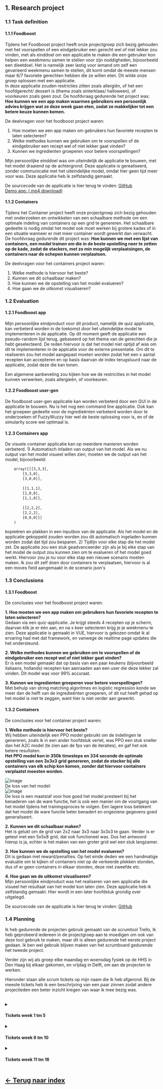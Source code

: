 <h2><b>1. Research project</b></h2>

<h3>1.1 Task definition</h3>
    
<h4>1.1.1 Foodboost</h4>
Tijdens het Foodboost project heeft onze projectgroep zich bezig gehouden met het voorspellen of een eindgebruiker een gerecht wel of niet lekker zou vinden, met als einddoel om een applicatie te maken die een gebruiker kon helpen een weekmenu samen te stellen voor zijn noddigheden, bijvoorbeeld een dieetdoel. Het is namelijk zeer lastig voor iemand om zelf een gevarieerd weekmenu samen te stellen, dit komt omdat de meeste mensen maar 6/7 favoriete gerechten hebben die ze willen eten. Dit wilde onze groep oplossen met een applicatie. 
<br>
In deze applicatie zouden restricties zitten zoals allergiën, of het een hoofdgerecht/ dessert is (thema zoals sinterklaas/ halloween), of voorkeuren zoals geen zout. De hoofdvraag gedurende het project was: <b>Hoe kunnen we een app maken waarmee gebruikers een persoonlijk advies krijgen wat ze deze week gaan eten, zodat ze makkelijker tot een betere keuze kunnen komen.</b><br>
	
De deelvragen voor het foodboost project waren:
1. Hoe moeten we een app maken om gebruikers hun favoriete recepten te laten selecteren?
2. Welke methodes kunnen we gebruiken om te voorspellen of de eindgebruiker een recept wel of niet lekker gaat vinden?
3. Kunnen we ingredienten groeperen voor betere voorspellingen?
    
Mijn persoonlijke einddoel was om uiteindelijk de applicatie te bouwen, met het model draaiend op de achtergrond.
Deze applicatie is gerealiseerd, zonder communicatie met het uiteindelijke model, omdat hier geen tijd meer voor was.
Deze applicatie heb ik zelfstandig gemaakt.

De sourcecode van de applicatie is hier terug te vinden:
[GitHub](https://github.com/mbroer/ads_portfolio/tree/main/apps/foodboost/quiz) <br>
[Demo app: (.mp4 download)](https://github.com/mbroer/ads_portfolio/blob/main/output/foodboost/Untitled.mp4)
            
<h4>1.1.2 Containers</h4>
Tijdens het Container project heeft onze projectgroep zich bezig gehouden met onderzoeken en ontwikkelen van een schaalbare methode om een optimale indeling van containers op een grid te genereren. Het schaalbare gedeelte is nodig omdat het model ook moet werken bij grotere kades of in een situatie wanneer er met meer container wordt gewerkt dan verwacht. De hoofdvraag gedurende dit project was: <b>Hoe kunnen we met een lijst van containers, een model trainen om die in de beste opstelling neer te zetten op de kade, zodat de stackers, met zo min mogelijk verplaatsingen, de containers naar de schepen kunnen verplaatsen.</b>
    
De deelvragen voor het containers project waren:
1. Welke methode is hiervoor het beste?
2. Kunnen we dit schaalbaar maken?
3. Hoe kunnen we de opstelling van het model evalueren?
4. Hoe gaan we de uitkomst visualiseren?

<h3>1.2 Evaluation</h3>
    
<h4>1.2.1 Foodboost app</h4>
Mijn persoonlijke eindproduct voor dit product, namelijk de quiz applicatie, kan verbeterd worden in de toekomst door het uiteindelijke model te implementeren in de applicatie. Op dit moment geeft de applicatie een pseudo-random lijst terug, gebaseerd op het thema van de gerechten die je hebt geselecteerd. De reden hiervoor is dat het model niet optijd af was om dit te implementeren in de applcatie voor de externe presentatie. Om dit te realiseren zou het model aangepast moeten worden zodat het een x aantal recepten kan accepteren en op basis daarvan de index terugstuurd naar de applicatie, zodat deze die kan tonen.
	
Een algemene aanbeveling zou kijken hoe we de restricities in het model kunnen verwerken, zoals allergieën, of voorkeuren.	
	
<h4>1.2.2 Foodboost user-gen</h4>
De foodboost user-gen applicatie kan worden verbeterd door een GUI in de applicatie te bouwen. Nu is het nog een command line applicatie. Ook kan het groepeer gedeelte voor de ingredieënten verbeterd worden door te onderzoeken of FuzzyWuzzy hier wel de beste oplossing voor is, en of de simularity score wel optimaal is.
    
<h4>1.2.3 Containers app</h4>
De visuele container applicatie kan op meerdere manieren worden verbeterd.
1) Automatisch inladen van output van het model.
Als we nu output van het model visueel willen zien, moeten we de output van het model, bijvoorbeeld:<br>

		array([[[3,3,3],
			[3,3,0],
			[3,0,0]],

			[[1,1,1],
			[1,0,0],
			[1,1,0]],

			[[2,2,2],
			[2,2,2],
			[0,0,0]]]
		)

kopieëren en plakken in een inputbox van de applicatie.
    Als het model en de applicatie gekoppeld zouden worden zou dit automatisch ingeladen kunnen worden zodat dat tijd zou besparen.
2) Tijdlijn voor elke stap die het model zet.
De applicatie zou een stuk geadvanceerder zijn als je bij elke stap van het model de output zou kunnen zien om te evalueren of het model goed werkt. Hiervoor zou je nu voor elke stap een nieuwe scenario moeten maken.
Ik zou dit zelf doen door containers te verplaatsen, hiervoor is al een moves field aangemaakt in de scenario json's

<h3>1.3 Conclusions</h3>
	
<h4>1.3.1 Foodboost</h4>
De conclusies voor het foodboost project waren:
	
<b>1. Hoe moeten we een app maken om gebruikers hun favoriete recepten te laten selecteren?</b><br>
Gedaan via een quiz-applicatie. Je krijgt steeds 4 recepten op je scherm, daarvan klik je er één aan, en na x keer selecteren krijg je je weekmenu te zien. Deze applicatie is gemaakt in VUE, hiervoor is gekozen omdat ik al ervaring had met dat framework, en vanwege de realtime page updates die het ondersteund.
	
<b>2. Welke methodes kunnen we gebruiken om te voorspellen of de eindgebruiker een recept wel of niet lekker gaat vinden?</b><br>
Er is een model gemaakt dat op basis van een paar keukens (bijvoorbeeld italiaans, hollands) recepten kan aanraaden aan een user die deze lekker zal vinden. Dit model was voor 99% accuraat.

<b>3. Kunnen we ingredienten groeperen voor betere voorspellingen?</b><br>
Met behulp van string matching algoritmes en logistic regression konde we meer dan de helft van de ingredieënten groeperen, of dit nut heeft gehad op het model is niet te zeggen, want hier is niet verder aan gewerkt.
    

<h4>1.3.2 Containers</h4>
De conclusies voor het container project waren:

<b>1. Welke methode is hiervoor het beste?</b><br>
Wij hebben uiteindelijk een PPO model gebruikt om de indelingen te genereren, zoals ik in een ander hoofdstuk vertel, was PPO een stuk sneller dan het A2C model (te zien aan de fps van de iteraties), en gaf het ook betere resultaten.<br>
<b>Het PPO model kon in 350k timesteps en 334 seconde de optimale opstelling van een 3x3x3 grid genereren, zodat de stacker bij alle containers van elk schip kon komen, zonder dat hiervoor containers verplaatst moesten worden.</b>

![image](https://user-images.githubusercontent.com/83411588/214798355-47ef6c6b-e143-41fb-8c2a-d14ef923c497.png)
<br>De loss van het model:<br>
![image](https://user-images.githubusercontent.com/83411588/214798423-24be5320-3dbb-4c69-a187-3ad0e8fac3e2.png)
<br>
De loss is een maatstaf voor hoe goed het model presteert bij het benaderen van de ware functie, het is ook een manier om de voortgang van het model tijdens het trainingsproces te volgen. Een lagere loss betekent dat het model de ware functie beter benadert en ongeziene gegevens goed generaliseert.

<b>2. Kunnen we dit schaalbaar maken?</b><br>
Het is gelukt om de grid van 2x2 naar 3x3 naar 3x3x3 te gaan. Verder is er getest met een 5x5x8 grid, dat ook functioneel was. Dus het antwoord hierop is ja, echter is het maken van een groter grid wel een stuk langzamer.

<b>3. Hoe kunnen we de opstelling van het model evalueren?</b><br>
Dit is gedaan met reward/penalties. Op het einde deden we een handmatige evaluatie om te kijken of containers niet op de verkeerde plekken stonden, dus of er geen containers in elkaar stonden, deze niet zweefde etc. 

<b>4. Hoe gaan we de uitkomst visualiseren?</b><br>
Mijn persoonlijke eindproduct was het realiseren van een applicatie die visueel het resultaat van het model kon laten zien.
Deze applicatie heb ik zelfstandig gemaakt. Hier wordt in een later hoofdstuk grondig over uitgelegd.
    
De sourcecode van de applicatie is hier terug te vinden:
[GitHub](https://github.com/mbroer/ads_portfolio/tree/main/apps/cofano)

<h3>1.4 Planning</h3>
Ik heb gedurende de projecten gebruik gemaakt van de scrumtool Trello, Ik heb geprobeerd iedereen in de projectgroep aan te moedigen om ook van deze tool gebruik te maken, maar dit is alleen gedurende het eerste project gedaan. Ik ben wel gebruik blijven maken van het scrumboard gedurende het tweede project.<br>
	
Verder zijn wij als groep elke maandag en woensdag fysiek op de HHS in Den Haag bij elkaar gekomen, en vrijdag in Delft, om aan de projecten te werken.<br>

Hieronder staan alle scrum tickets op mijn naam die ik heb afgerond. Bij de meeste tickets heb ik een beschrijving van een paar zinnen zodat andere projectleden een beter inzicht kregen van waar ik mee bezig was.</br></br>

  <details>
    <summary><h4>Tickets week 1 tm 5</h4></summary>
    
![Week 1 tot en met 5](https://github.com/mbroer/ads_portfolio/blob/main/scrum/1-5.png)
    
  </details>
  

  <details>
    <summary><h4>Tickets week 6 tm 10</h4></summary>
    
![Week 6 tot en met 10](https://github.com/mbroer/ads_portfolio/blob/main/scrum/6-10.png)
    
  </details>
  

  <details>
    <summary><h4>Tickets week 11 tm 16</h4></summary>
    
![Week 11 tot en met 16](https://github.com/mbroer/ads_portfolio/blob/main/scrum/11-16.png)
  
<h4>Opmerking week 14</h4>
  Ik had een leuke stageplek gevonden die mij zeer goed financieel wilden compenseren, hiervoor moest ik een applicatie maken om mijn kennis te laten zien voordat ze me de stageplek konden geven. Hiervoor had ik een week de tijd en heb dus (met begrip van de groep) deze week niet aan het project gewerkt om 100% van mijn tijd in deze applicatie te kunnen steken. (En ja ik heb de stageplek gekregen.)
  
</details> 

## [&#8592; Terug naar index](https://github.com/mbroer/ads_portfolio/blob/main/README.md)
